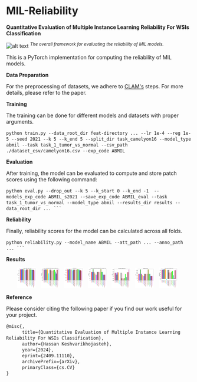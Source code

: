 # MIL-Reliability
__Quantitative Evaluation of Multiple Instance Learning
Reliability For WSIs Classification__

![alt text](https://github.com/tueimage/MIL-Reliability/raw/main/framework_.png)
_<sup>The overall framework for evaluating the reliability of MIL models.</sup>_


This is a PyTorch implementation for computing the reliability of MIL models.



**Data Preparation**

For the preprocessing of datasets, we adhere to [CLAM's](https://github.com/mahmoodlab/CLAM) steps. For more details, please refer to the paper.


**Training**

The training can be done for different models and datasets with proper arguments.

```
python train.py --data_root_dir feat-directory ... --lr 1e-4 --reg 1e-5 --seed 2021 --k 5 --k_end 5 --split_dir task_camelyon16 --model_type abmil --task task_1_tumor_vs_normal --csv_path ./dataset_csv/camelyon16.csv --exp_code ABMIL  
```

**Evaluation**

After training, the model can be evaluated to compute and store patch scores using the following command:

```
python eval.py --drop_out --k 5 --k_start 0 --k_end -1  --models_exp_code ABMIL_s2021 --save_exp_code ABMIL_eval --task task_1_tumor_vs_normal --model_type abmil --results_dir results --data_root_dir ... ```
```

**Reliability**

Finally, reliability scores for the model can be calculated across all folds.

```
python reliability.py --model_name ABMIL --att_path ... --anno_path ... ```
```

**Results**

<p align="center">
  <img src="https://github.com/tueimage/MIL-Reliability/raw/main/bar_plot_AUC.png" width="50" style="display: inline-block; margin-right: 10px;" />
  <img src="https://github.com/tueimage/MIL-Reliability/raw/main/bar_plot_AUPRC.png" width="50" style="display: inline-block; margin-right: 10px;" />
  <img src="https://github.com/tueimage/MIL-Reliability/raw/main/bar_plot_F1.png" width="50" style="display: inline-block; margin-right: 10px;" />
  <img src="https://github.com/tueimage/MIL-Reliability/raw/main/bar_plot_FLOPs.png" width="50" style="display: inline-block; margin-right: 10px;" />
  <img src="https://github.com/tueimage/MIL-Reliability/raw/main/bar_plot_MI.png" width="50" style="display: inline-block; margin-right: 10px;" />
  <img src="https://github.com/tueimage/MIL-Reliability/raw/main/bar_plot_Size.png" width="50" style="display: inline-block; margin-right: 10px;" />
  <img src="https://github.com/tueimage/MIL-Reliability/raw/main/bar_plot_Spearmans.png" width="50" style="display: inline-block; margin-right: 10px;" />
</p>




**Reference**

Please consider citing the following paper if you find our work useful for your project.

```
@misc{,
      title={Quantitative Evaluation of Multiple Instance Learning Reliability For WSIs Classification}, 
      author={Hassan Keshvarikhojasteh},
      year={2024},
      eprint={2409.11110},
      archivePrefix={arXiv},
      primaryClass={cs.CV}
}
```
